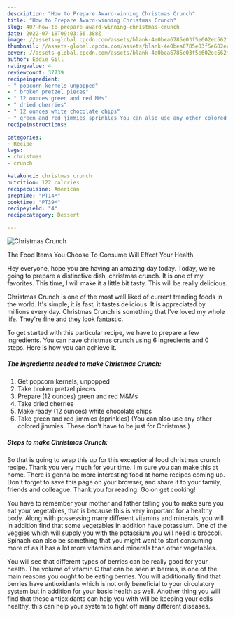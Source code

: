 ```yaml
---
description: "How to Prepare Award-winning Christmas Crunch"
title: "How to Prepare Award-winning Christmas Crunch"
slug: 407-how-to-prepare-award-winning-christmas-crunch
date: 2022-07-18T09:03:56.388Z
image: //assets-global.cpcdn.com/assets/blank-4e0bea6785e03f5e602ec562f230caae08da540cada707380b4fe1bbebba43da.png
thumbnail: //assets-global.cpcdn.com/assets/blank-4e0bea6785e03f5e602ec562f230caae08da540cada707380b4fe1bbebba43da.png
cover: //assets-global.cpcdn.com/assets/blank-4e0bea6785e03f5e602ec562f230caae08da540cada707380b4fe1bbebba43da.png
author: Eddie Gill
ratingvalue: 4
reviewcount: 37739
recipeingredient:
- " popcorn kernels unpopped"
- " broken pretzel pieces"
- " 12 ounces green and red MMs"
- " dried cherries"
- " 12 ounces white chocolate chips"
- " green and red jimmies sprinkles You can also use any other colored jimmies These dont have to be just for Christmas"
recipeinstructions:

categories:
- Recipe
tags:
- christmas
- crunch

katakunci: christmas crunch 
nutrition: 122 calories
recipecuisine: American
preptime: "PT14M"
cooktime: "PT39M"
recipeyield: "4"
recipecategory: Dessert

---
```



![Christmas Crunch](//assets-global.cpcdn.com/assets/blank-4e0bea6785e03f5e602ec562f230caae08da540cada707380b4fe1bbebba43da.png)

The Food Items You Choose To Consume Will Effect Your Health

Hey everyone, hope you are having an amazing day today. Today, we're going to prepare a distinctive dish, christmas crunch. It is one of my favorites. This time, I will make it a little bit tasty. This will be really delicious.



Christmas Crunch is one of the most well liked of current trending foods in the world. It's simple, it is fast, it tastes delicious. It is appreciated by millions every day. Christmas Crunch is something that I've loved my whole life. They're fine and they look fantastic.


To get started with this particular recipe, we have to prepare a few ingredients. You can have christmas crunch using 6 ingredients and 0 steps. Here is how you can achieve it.

<!--inarticleads1-->

##### The ingredients needed to make Christmas Crunch:

1. Get  popcorn kernels, unpopped
1. Take  broken pretzel pieces
1. Prepare  (12 ounces) green and red M&amp;Ms
1. Take  dried cherries
1. Make ready  (12 ounces) white chocolate chips
1. Take  green and red jimmies (sprinkles) (You can also use any other colored jimmies. These don&#39;t have to be just for Christmas.)




<!--inarticleads2-->

##### Steps to make Christmas Crunch:





So that is going to wrap this up for this exceptional food christmas crunch recipe. Thank you very much for your time. I'm sure you can make this at home. There is gonna be more interesting food at home recipes coming up. Don't forget to save this page on your browser, and share it to your family, friends and colleague. Thank you for reading. Go on get cooking!

You have to remember your mother and father telling you to make sure you eat your vegetables, that is because this is very important for a healthy body. Along with possessing many different vitamins and minerals, you will in addition find that some vegetables in addition have potassium. One of the veggies which will supply you with the potassium you will need is broccoli. Spinach can also be something that you might want to start consuming more of as it has a lot more vitamins and minerals than other vegetables.

You will see that different types of berries can be really good for your health. The volume of vitamin C that can be seen in berries, is one of the main reasons you ought to be eating berries. You will additionally find that berries have antioxidants which is not only beneficial to your circulatory system but in addition for your basic health as well. Another thing you will find that these antioxidants can help you with will be keeping your cells healthy, this can help your system to fight off many different diseases.
